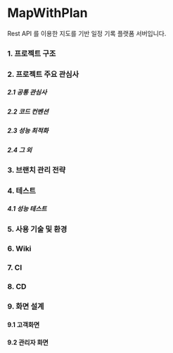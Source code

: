MapWithPlan
===========
Rest API 를 이용한 지도를 기반 일정 기록 플랫폼 서버입니다.


### 1. 프로젝트 구조


### 2. 프로젝트 주요 관심사

##### 2.1 공통 관심사
	
##### 2.2 코드 컨벤션
	
##### 2.3 성능 최적화
	
##### 2.4 그 외


### 3. 브랜치 관리 전략


### 4. 테스트

##### 4.1 성능 테스트

### 5. 사용 기술 및 환경


### 6. Wiki


### 7. CI

### 8. CD


### 9. 화면 설계

#### 9.1 고객화면
#### 9.2 관리자 화면 

